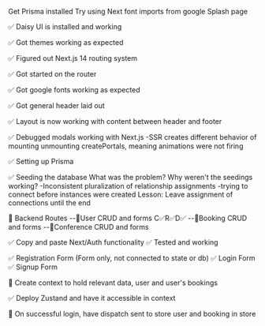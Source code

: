 Get Prisma installed
Try using Next font imports from google
Splash page

✅ Daisy UI is installed and working

✅ Got themes working as expected

✅ Figured out Next.js 14 routing system

✅ Got started on the router

✅ Got google fonts working as expected

✅ Got general header laid out

✅ Layout is now working with content between header and footer

✅ Debugged modals working with Next.js
-SSR creates different behavior of mounting unmounting createPortals, meaning animations were not firing

✅ Setting up Prisma

✅ Seeding the database
What was the problem? Why weren't the seedings working?
-Inconsistent pluralization of relationship assignments
-trying to connect before instances were created
Lesson: Leave assignment of connections until the end

🔲 Backend Routes
--🔲User CRUD and forms C✅R✅D✅
--🔲Booking CRUD and forms
--🔲Conference CRUD and forms

✅ Copy and paste Next/Auth functionality
✅ Tested and working

✅ Registration Form (Form only, not connected to state or db)
✅ Login Form
✅ Signup Form

🔲 Create context to hold relevant data, user and user's bookings

✅ Deploy Zustand and have it accessible in context

🔲 On successful login, have dispatch sent to store user and booking in store
